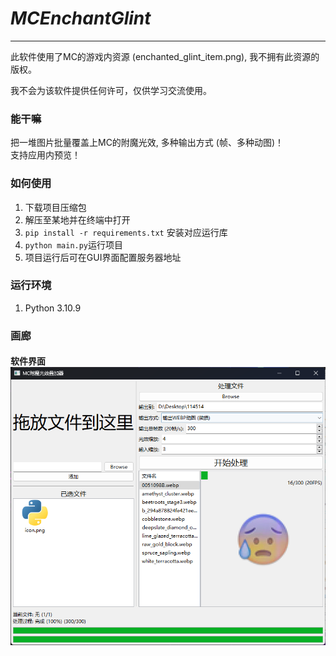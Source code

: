 # _MCEnchantGlint_
- - - - - - - - - -
此软件使用了MC的游戏内资源 (enchanted_glint_item.png), 我不拥有此资源的版权。

我不会为该软件提供任何许可，仅供学习交流使用。

### 能干嘛
把一堆图片批量覆盖上MC的附魔光效, 多种输出方式 (帧、多种动图)！\
支持应用内预览！

### 如何使用
1. 下载项目压缩包
2. 解压至某地并在终端中打开
3. `pip install -r requirements.txt` 安装对应运行库
4. `python main.py`运行项目
5. 项目运行后可在GUI界面配置服务器地址

### 运行环境
1. Python 3.10.9

### 画廊

#### 软件界面 ![主界面](readme_assets/main_gui.png)
